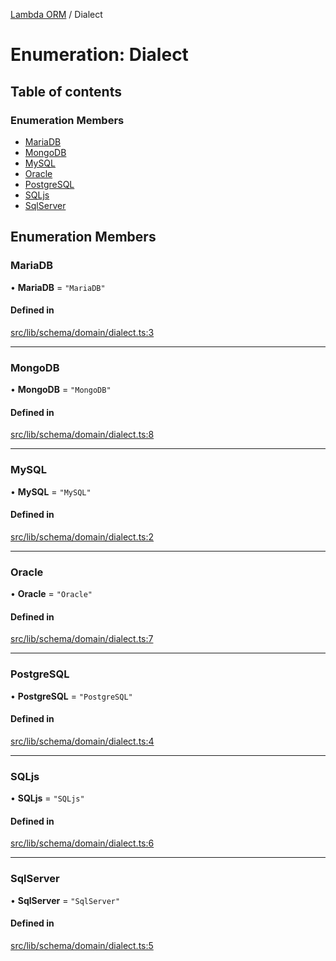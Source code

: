 [Lambda ORM](../README.md) / Dialect

# Enumeration: Dialect

## Table of contents

### Enumeration Members

- [MariaDB](Dialect.md#mariadb)
- [MongoDB](Dialect.md#mongodb)
- [MySQL](Dialect.md#mysql)
- [Oracle](Dialect.md#oracle)
- [PostgreSQL](Dialect.md#postgresql)
- [SQLjs](Dialect.md#sqljs)
- [SqlServer](Dialect.md#sqlserver)

## Enumeration Members

### MariaDB

• **MariaDB** = ``"MariaDB"``

#### Defined in

[src/lib/schema/domain/dialect.ts:3](https://github.com/lambda-orm/lambdaorm-base/blob/8fe7e5a/src/lib/schema/domain/dialect.ts#L3)

___

### MongoDB

• **MongoDB** = ``"MongoDB"``

#### Defined in

[src/lib/schema/domain/dialect.ts:8](https://github.com/lambda-orm/lambdaorm-base/blob/8fe7e5a/src/lib/schema/domain/dialect.ts#L8)

___

### MySQL

• **MySQL** = ``"MySQL"``

#### Defined in

[src/lib/schema/domain/dialect.ts:2](https://github.com/lambda-orm/lambdaorm-base/blob/8fe7e5a/src/lib/schema/domain/dialect.ts#L2)

___

### Oracle

• **Oracle** = ``"Oracle"``

#### Defined in

[src/lib/schema/domain/dialect.ts:7](https://github.com/lambda-orm/lambdaorm-base/blob/8fe7e5a/src/lib/schema/domain/dialect.ts#L7)

___

### PostgreSQL

• **PostgreSQL** = ``"PostgreSQL"``

#### Defined in

[src/lib/schema/domain/dialect.ts:4](https://github.com/lambda-orm/lambdaorm-base/blob/8fe7e5a/src/lib/schema/domain/dialect.ts#L4)

___

### SQLjs

• **SQLjs** = ``"SQLjs"``

#### Defined in

[src/lib/schema/domain/dialect.ts:6](https://github.com/lambda-orm/lambdaorm-base/blob/8fe7e5a/src/lib/schema/domain/dialect.ts#L6)

___

### SqlServer

• **SqlServer** = ``"SqlServer"``

#### Defined in

[src/lib/schema/domain/dialect.ts:5](https://github.com/lambda-orm/lambdaorm-base/blob/8fe7e5a/src/lib/schema/domain/dialect.ts#L5)
